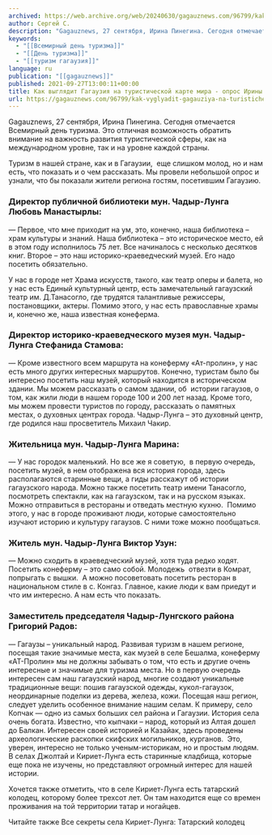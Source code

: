 ```yaml
---
archived: https://web.archive.org/web/20240630/gagauznews.com/96799/kak-vyglyadit-gagauziya-na-turisticheskoj-karte-mira-opros-iriny-pineginoj.html
author: Сергей С.
description: "Gagauznews, 27 сентября, Ирина Пинегина. Сегодня отмечается Всемирный день туризма. Это отличная возможность обратить внимание на важность развития туристической сферы, как на международном уровне, так и на уровне каждой страны. Туризм в нашей стране, как и в Гагаузии,  еще слишком молод, но и нам есть, что показать и о чем рассказать. Мы провели небольшой опрос и узнали, что бы показали жители региона гостям, посетившим Гагаузию. Директор публичной библиотеки мун. Чадыр-Лунга Любовь Манастырлы: — Первое, что мне приходит на ум, это, конечно, наша библиотека – храм культуры и знаний. Наша библиотека – это историческое место, ей в этом году исполнилось 75 […]"
keywords:
  - "[[Всемирный день туризма]]"
  - "[[День туризма]]"
  - "[[туризм гагаузия]]"
language: ru
publication: "[[gagauznews]]"
published: 2021-09-27T13:00:11+00:00
title: Как выглядит Гагаузия на туристической карте мира - опрос Ирины Пинегиной
url: https://gagauznews.com/96799/kak-vyglyadit-gagauziya-na-turisticheskoj-karte-mira-opros-iriny-pineginoj.html
---
```


Gagauznews, 27 сентября, Ирина Пинегина. Сегодня отмечается Всемирный день туризма. Это отличная возможность обратить внимание на важность развития туристической сферы, как на международном уровне, так и на уровне каждой страны.

Туризм в нашей стране, как и в Гагаузии,  еще слишком молод, но и нам есть, что показать и о чем рассказать. Мы провели небольшой опрос и узнали, что бы показали жители региона гостям, посетившим Гагаузию.



### Директор публичной библиотеки мун. Чадыр-Лунга Любовь Манастырлы:

— Первое, что мне приходит на ум, это, конечно, наша библиотека – храм культуры и знаний. Наша библиотека – это историческое место, ей в этом году исполнилось 75 лет. Все начиналось с несколько десятков книг. Второе – это наш историко-краеведческий музей. Его надо посетить обязательно.

У нас в городе нет Храма искусств, такого, как театр оперы и балета, но у нас есть Единый культурный центр, есть замечательный гагаузский театр им. Д.Танасогло, где трудятся талантливые режиссеры, постановщики, актеры. Помимо этого, у нас есть православные храмы и, конечно же, наша известная конеферма.



### Директор историко-краеведческого музея мун. Чадыр-Лунга Стефанида Стамова:

— Кроме известного всем маршрута на конеферму «Ат-пролин», у нас есть много других интересных маршрутов. Конечно, туристам было бы интересно посетить наш музей, который находится в историческом здании. Мы можем рассказать о самом здании, об  истории гагаузов, о том, как жили люди в нашем городе 100 и 200 лет назад. Кроме того, мы можем провести туристов по городу, рассказать о памятных местах, о духовных центрах города. Чадыр-Лунга – это духовный центр, где родился наш просветитель Михаил Чакир.

### Жительница мун. Чадыр-Лунга Марина:

— У нас городок маленький. Но все же я советую,  в первую очередь, посетить музей, в нем отображена вся история города, здесь располагаются старинные вещи, а гиды расскажут об истории гагаузского народа. Можно также посетить театр имени Танасогло, посмотреть спектакли, как на гагаузском, так и на русском языках. Можно отправиться в рестораны и отведать местную кухню.  Помимо этого, у нас в городе проживают люди, которые самостоятельно изучают историю и культуру гагаузов. С ними тоже можно пообщаться.



### Житель мун. Чадыр-Лунга Виктор Узун:

— Можно сходить в краеведческий музей, хотя туда редко ходят. Посетить конеферму – это само собой. Молодежь  отвезти в Комрат, попрыгать с вышки.  А можно посоветовать посетить ресторан в национальном стиле в с. Конгаз. Главное, какие люди к вам приедут и что им интересно. А нам есть что показать.

### Заместитель председателя Чадыр-Лунгского района Григорий Радов:

— Гагаузы – уникальный народ. Развивая туризм в нашем регионе, посещая такие значимые места, как музей в селе Бешалма, конеферму «АТ-Пролин» мы не должны забывать о том, что есть и другие очень интересные и значимые для туризма места. Но в первую очередь интересен сам наш гагаузский народ, многие создают уникальные традиционные вещи: пошив гагаузской одежды, кукол-гагаузок, неординарные поделки из дерева, железа, кожи. Посещая наш регион, следует уделить особенное внимание нашим селам. К примеру, село Копчак — одно из самых больших сел района и Гагаузии. История села очень богата. Известно, что кыпчаки – народ, который из Алтая дошел до Балкан. Интересен своей историей и Казайак, здесь проведены археологические раскопки скифских могильников, курганов.  Это, уверен, интересно не только ученым-историкам, но и простым людям. В селах Джолтай и Кириет-Лунга есть старинные кладбища, которые еще пока не изучены, но представляют огромный интерес для нашей истории.

Хочется также отметить, что в селе Кириет-Лунга есть татарский колодец, которому более трехсот лет. Он там находится еще со времен проживания на той территории татар и ногайцев.

Читайте также Все секреты села Кириет-Лунга: Татарский колодец